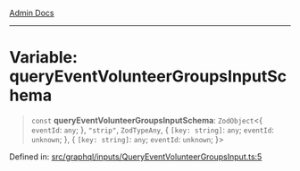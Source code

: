 [Admin Docs](/)

***

# Variable: queryEventVolunteerGroupsInputSchema

> `const` **queryEventVolunteerGroupsInputSchema**: `ZodObject`\<\{ `eventId`: `any`; \}, `"strip"`, `ZodTypeAny`, \{ `[key: string]`: `any`;  `eventId`: `unknown`; \}, \{ `[key: string]`: `any`;  `eventId`: `unknown`; \}\>

Defined in: [src/graphql/inputs/QueryEventVolunteerGroupsInput.ts:5](https://github.com/PalisadoesFoundation/talawa-api/blob/b92360e799fdc7cf89a1346eb8395735c501ee9c/src/graphql/inputs/QueryEventVolunteerGroupsInput.ts#L5)
